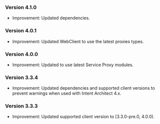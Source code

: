 ### Version 4.1.0

- Improvement: Updated dependencies.


### Version 4.0.1

- Improvement: Updated WebClient to use the latest proxies types.

### Version 4.0.0

- Improvement: Updated to use latest Service Proxy modules.

### Version 3.3.4

- Improvement: Updated dependencies and supported client versions to prevent warnings when used with Intent Architect 4.x.

### Version 3.3.3

- Improvement: Updated supported client version to [3.3.0-pre.0, 4.0.0).
